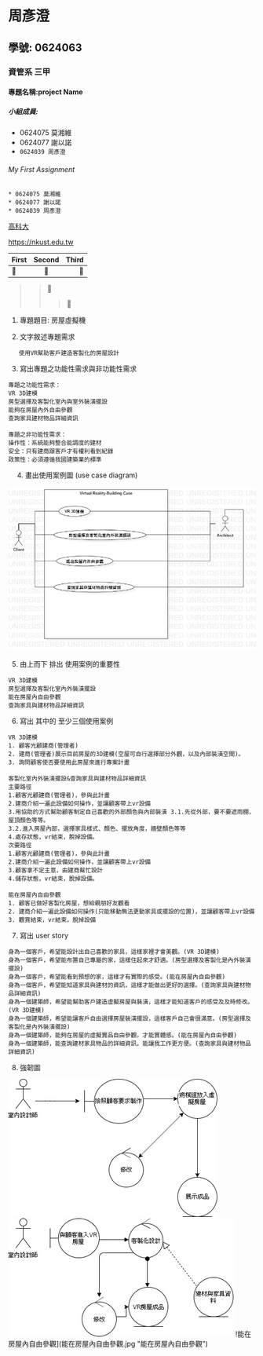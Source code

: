 # 周彥澄
## 學號: 0624063
### 資管系 三甲
#### 專題名稱:project Name
##### 小組成員:
* 0624075 莫湘維
* 0624077 謝以諾
* `0624039 周彥澄`

###### My First Assignment

```
* 0624075 莫湘維
* 0624077 謝以諾
* 0624039 周彥澄
```

[高科大](https://nkust.edu.tw)

<https://nkust.edu.tw>

| First | Second | Third |
|:------|:-----: |------:|
|:poop:|:poop:|:poop:|
>>:poop:
>>>:poop:

1.	專題題目: 房屋虛擬機

2.	文字敘述專題需求 
```
   使用VR幫助客戶建造客製化的房屋設計
```

3. 寫出專題之功能性需求與非功能性需求
```
專題之功能性需求：
VR 3D建模
房型選擇及客製化室內與室外裝潢擺設
能夠在房屋內外自由參觀
查詢家具建材物品詳細資訊

專題之非功能性需求：
操作性：系統能夠整合能調度的建材
安全：只有建商跟客戶才有權利看到紀錄
政策性：必須遵循我國建築業的標準
```
 
4.	畫出使用案例圖 (use case diagram) 

![案例圖](案例圖.jpg "案例圖")

5. 由上而下 排出 使用案例的重要性
```
VR 3D建模
房型選擇及客製化室內外裝潢擺設
能在房屋內自由參觀
查詢家具與建材物品詳細資訊
```
6. 寫出 其中的 至少三個使用案例
```
VR 3D建模 
1. 顧客光顧建商(管理者) 
2. 建商(管理者)展示目前房屋的3D建模(空屋可自行選擇部分外觀，以及內部裝潢空間)。 
3. 詢問顧客使否要使用此房屋來進行專案計畫 

客製化室內外裝潢擺設&查詢家具與建材物品詳細資訊
主要路徑 
1.顧客光顧建商(管理者)，參與此計畫 
2.建商介紹一遍此設備如何操作，並讓顧客帶上vr設備 
3.用協助的方式幫助顧客制定自己喜歡的外部顏色與內部裝潢 3.1.先從外部，要不要遮雨棚，屋頂顏色等等。 
3.2.進入房屋內部，選擇家具樣式、顏色、擺放角度，牆壁顏色等等 
4.處存狀態，vr結束，脫掉設備。 
次要路徑 
1.顧客光顧建商(管理者)，參與此計畫 
2.建商介紹一遍此設備如何操作，並讓顧客帶上vr設備 
3.顧客拿不定主意，由建商幫忙設計 
4.儲存狀態，vr結束，脫掉設備。 

能在房屋內自由參觀
1. 顧客已做好客製化房屋，想給親朋好友觀看 
2. 建商介紹一遍此設備如何操作(只能移動無法更動家具或擺設的位置)，並讓顧客帶上vr設備 
3. 觀賞結束，vr結束，脫掉設備
```
7. 寫出 user story 
```
身為一個客戶，希望能設計出自己喜歡的家具，這樣家裡才會美觀。(VR 3D建模)
身為一個客戶，希望能布置自己專屬的家，這樣住起來才舒適。(房型選擇及客製化是內外裝潢擺設)
身為一個客戶，希望能看到預想的家，這樣才有實際的感受。(能在房屋內自由參觀)
身為一個客戶，希望能知道家具與建材的資訊，這樣才能做出更好的選擇。(查詢家具與建材物品詳細資訊)
身為一個建築師，希望能幫助客戶建造虛擬房屋與裝潢，這樣才能知道客戶的感受及及時修改。(VR 3D建模)
身為一個建築師，希望能讓客戶自由選擇房屋裝潢擺設，這樣客戶自己會很滿意。(房型選擇及客製化是內外裝潢擺設)
身為一個建築師，能夠在房屋的虛擬實品自由參觀，才能實體感。(能在房屋內自由參觀)
身為一個建築師，能查詢建材家具物品的詳細資訊，能讓我工作更方便。(查詢家具與建材物品詳細資訊)

```
8. 強韌圖

![VR3D建模-強韌圖](VR3D建模-強韌圖.jpg "VR3D建模-強韌圖")
![客製化室內外裝潢擺設&查詢家具與建材詳細資訊](客製化室內外裝潢擺設&查詢家具與建材詳細資訊.jpg "客製化室內外裝潢擺設&查詢家具與建材詳細資訊")
!能在房屋內自由參觀](能在房屋內自由參觀.jpg "能在房屋內自由參觀")
